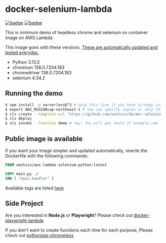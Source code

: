 # docker-selenium-lambda

[![badge](https://github.com/umihico/docker-selenium-lambda/actions/workflows/demo-test.yml/badge.svg)](https://github.com/umihico/docker-selenium-lambda/actions/workflows/demo-test.yml)
[![badge](https://github.com/umihico/docker-selenium-lambda/actions/workflows/auto-update.yml/badge.svg)](https://github.com/umihico/docker-selenium-lambda/actions/workflows/auto-update.yml)

This is minimum demo of headless chrome and selenium on container image on AWS Lambda

This image goes with these versions. [These are automatically updated and tested everyday.](https://github.com/umihico/docker-selenium-lambda/actions)

- Python 3.13.5
- chromium 138.0.7204.183
- chromedriver 138.0.7204.183
- selenium 4.34.2

## Running the demo

```bash
$ npm install -g serverless@^3 # skip this line if you have already installed Serverless Framework
$ export AWS_REGION=ap-northeast-1 # You can specify region or skip this line. us-east-1 will be used by default.
$ sls create --template-url "https://github.com/umihico/docker-selenium-lambda/tree/main" --path docker-selenium-lambda && cd $_
$ sls deploy
$ sls invoke --function demo # Yay! You will get texts of example.com
```

## Public image is available

If you want your image simpler and updated automatically, rewrite the Dockerfile with the following commands:

```Dockerfile
FROM umihico/aws-lambda-selenium-python:latest

COPY main.py ./
CMD [ "main.handler" ]
```

Available tags are listed [here](https://hub.docker.com/r/umihico/aws-lambda-selenium-python/tags)

## Side Project

Are you interested in **Node.js** or **Playwright**? Please check out [docker-playwright-lambda](https://github.com/umihico/docker-playwright-lambda)

If you don't want to create functions each time for each purpose, Please check out [pythonista-chromeless](https://github.com/umihico/pythonista-chromeless)
